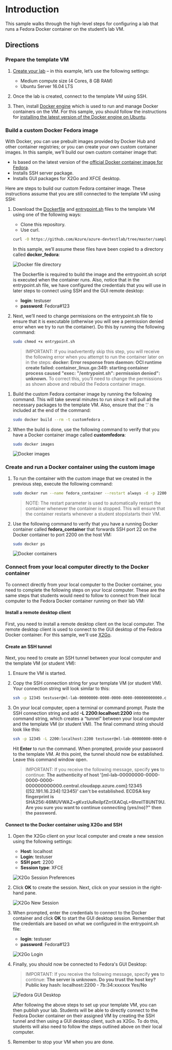 # Introduction
This sample walks through the high-level steps for configuring a lab that runs a Fedora Docker container on the student’s lab VM.

## Directions

### Prepare the template VM

1.	[Create your lab](https://docs.microsoft.com/azure/lab-services/classroom-labs/how-to-manage-classroom-labs#create-a-classroom-lab) – in this example, let’s use the following settings:
    -   Medium compute size (4 Cores, 8 GB RAM)
    -   Ubuntu Server 16.04 LTS

1. Once the lab is created, connect to the template VM using SSH.  

1.  Then, install [Docker engine](https://docs.docker.com/engine/install/) which is used to run and manage Docker containers on the VM.  For this sample, you should follow the instructions for [installing the latest version of the Docker engine on Ubuntu](https://docs.docker.com/engine/install/ubuntu/#install-using-the-repository).

### Build a custom Docker Fedora image
With Docker, you can use prebuilt images provided by Docker Hub and other container registries; or you can create your own custom container images.  In this sample, we’ll build our own custom container image that:
      
-   Is based on the latest version of the [official Docker container image for Fedora](https://hub.docker.com/_/fedora).
-   Installs SSH server package.
-   Installs GUI packages for X2Go and XFCE desktop.
  
Here are steps to build our custom Fedora container image.  These instructions assume that you are still connected to the template VM using SSH:

1.  Download the [Dockerfile](https://docs.docker.com/engine/reference/builder/) and [entrypoint.sh](https://docs.docker.com/engine/reference/builder/#entrypoint) files to the template VM using one of the following ways:
      -    Clone this repository.
      -    Use curl.

    ```bash
    curl -O https://github.com/Azure/azure-devtestlab/tree/master/samples/ClassroomLabs/Scripts/FedoraDockerContainer/Dockerfile -O https://github.com/Azure/azure-devtestlab/tree/master/samples/ClassroomLabs/Scripts/FedoraDockerContainer/entrypoint.sh
    ```

    In this sample, we’ll assume these files have been copied to a directory called **docker_fedora**:

    ![Docker file directory](./Images/DockerCmd1.png)

    The Dockerfile is required to build the image and the entrypoint.sh script is executed when the container runs.  Also, notice that in the entrypoint.sh file, we have configured the credentials that you will use in later steps to connect using SSH and the GUI remote desktop:
      -   **login**: testuser
      -   **password**: Fedora#123

2.  Next, we’ll need to change permissions on the entrypoint.sh file to ensure that it is executable (otherwise you will see a permission denied error when we try to run the container).  Do this by running the following command:
   
    ```bash
    sudo chmod +x entrypoint.sh
    ```
    > IMPORTANT: If you inadvertently skip this step, you will receive the following error when you attempt to run the container later on in the steps: **docker: Error response from daemon: OCI runtime create failed: container_linux.go:349: starting container process caused "exec: \"/entrypoint.sh\": permission denied": unknown.**  To correct this, you’ll need to change the permissions as shown above and rebuild the Fedora container image.
>

1.  Build the custom Fedora container image by running the following command.  This will take several minutes to run since it will pull all the necessary packages to the template VM.  Also, ensure that the ‘.’ is included at the end of the command:

    ```bash
    sudo docker build --rm -t customfedora .
    ```

2.  When the build is done, use the following command to verify that you have a Docker container image called **customfedora**:
   
    ```bash
    sudo docker images
     ```

    ![Docker images](./Images/DockerCmd2.png)

### Create and run a Docker container using the custom image

1.  To run the container with the custom image that we created in the previous step, execute the following command:

    ```bash
    sudo docker run --name fedora_container --restart always -d -p 2200:22 customfedora
    ```

    > NOTE: The restart parameter is used to automatically restart the container whenever the container is stopped.  This will ensure that the container restarts whenever a student stops\starts their VM.

1.  Use the following command to verify that you have a running Docker container called **fedora_container** that forwards SSH port 22 on the Docker container to port 2200 on the host VM:
   
    ```bash
    sudo docker ps
    ```
    
    ![Docker containers](./Images/DockerCmd3.png)

### Connect from your local computer directly to the Docker container

To connect directly from your local computer to the Docker container, you need to complete the following steps on your local computer.  These are the same steps that students would need to follow to connect from their local computer to the Fedora Docker container running on their lab VM:

#### Install a remote desktop client

First, you need to install a remote desktop client on the local computer.  The remote desktop client is used to connect to the GUI desktop of the Fedora Docker container.  For this sample, we'll use [X2Go](https://github.com/Azure/azure-devtestlab/tree/master/samples/ClassroomLabs/Scripts/X2GoRemoteDesktop).

#### Create an SSH tunnel

Next, you need to create an SSH tunnel between your local computer and the template VM (or student VM):

1. Ensure the VM is started.
   
1. Copy the SSH connection string for your template VM (or student VM).  Your connection string will look similar to this:

    ```bash
    ssh -p 12345 testuser@ml-lab-00000000-0000-0000-0000-000000000000.centralus.cloudapp.azure.com
    ```

1.  On your local computer, open a terminal or command prompt.  Paste the SSH connection string and add **-L 2200:localhost:2200** into the command string, which creates a “tunnel” between your local computer and the template VM (or student VM).  The final command string should look like this:

    ``` bash
    ssh -p 12345 -L 2200:localhost:2200 testuser@ml-lab-00000000-0000-0000-0000-000000000000.centralus.cloudapp.azure.com
    ```

    Hit **Enter** to run the command.  When prompted, provide your password to the template VM.  At this point, the tunnel should now be established.  Leave this command window open.

    > IMPORTANT: If you receive the following message, specify **yes** to continue: **The authenticity of host '[ml-lab-00000000-0000-0000-0000-000000000000.central.cloudapp.azure.com]:12345 ([52.191.16.234]:12345)' can't be established.
    ECDSA key fingerprint is SHA256:46MUVWAZ+gKvzUuReiIpfZrrlXACqL+6hrelT8UNT9U.
    Are you sure you want to continue connecting (yes/no)?" then the password.**

#### Connect to the Docker container using X2Go and SSH

1.  Open the X2Go client on your local computer and create a new session using the following settings:
      - **Host**: localhost
      - **Login**: testuser
      - **SSH port**: 2200
      - **Session type**: XFCE

    ![X2Go Session Preferences](./Images/X2GoSessionPreferences.png)

1.  Click **OK** to create the session.  Next, click on your session in the right-hand pane.

    ![X2Go New Session](./Images/X2GoNewSession.png)

1. When prompted, enter the credentials to connect to the Docker container and click **OK** to start the GUI desktop session.  Remember that the credentials are based on what we configured in the entrypoint.sh file:
   -   **login**: testuser
   -   **password**: Fedora#123

    ![X2Go Login](./Images/X2GoLogin.png)

1.  Finally, you should now be connected to Fedora's GUI Desktop:

    > IMPORTANT: If you receive the following message, specify **yes** to continue: **The server is unknown. Do you trust the host key? Public key hash: localhost:2200 - 7b:34:xxxxxx Yes/No**
   
    ![Fedora GUI Desktop](./Images/RemoteFedoraDesktop.png)

    After following the above steps to set up your template VM, you can then publish your lab.  Students will be able to directly connect to the Fedora Docker container on their assigned VM by creating the SSH tunnel and then using a GUI desktop client, such as X2Go.  To do this, students will also need to follow the steps outlined above on their local computer.

2.  Remember to stop your VM when you are done.